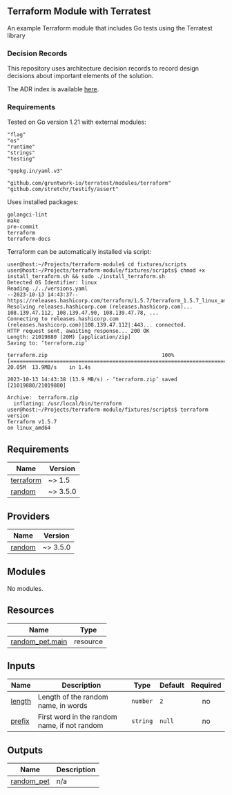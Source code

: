 ## Terraform Module with Terratest
An example Terraform module that includes Go tests using the Terratest library

### Decision Records
This repository uses architecture decision records to record design decisions
about important elements of the solution.

The ADR index is available [here](./docs/decisions/index.md).

### Requirements
Tested on Go version 1.21 with external modules:
```
"flag"
"os"
"runtime"
"strings"
"testing"

"gopkg.in/yaml.v3"

"github.com/gruntwork-io/terratest/modules/terraform"
"github.com/stretchr/testify/assert"
```

Uses installed packages:
```
golangci-lint
make
pre-commit
terraform
terraform-docs
```

Terraform can be automatically installed via script:
```
user@host:~/Projects/terraform-module$ cd fixtures/scripts
user@host:~/Projects/terraform-module/fixtures/scripts$ chmod +x install_terraform.sh && sudo ./install_terraform.sh
Detected OS Identifier: linux
Reading ./../versions.yaml
--2023-10-13 14:43:37--  https://releases.hashicorp.com/terraform/1.5.7/terraform_1.5.7_linux_amd64.zip
Resolving releases.hashicorp.com (releases.hashicorp.com)... 108.139.47.112, 108.139.47.90, 108.139.47.78, ...
Connecting to releases.hashicorp.com (releases.hashicorp.com)|108.139.47.112|:443... connected.
HTTP request sent, awaiting response... 200 OK
Length: 21019880 (20M) [application/zip]
Saving to: ‘terraform.zip’

terraform.zip                                     100%[===========================================================================================================>]  20.05M  13.9MB/s    in 1.4s

2023-10-13 14:43:38 (13.9 MB/s) - ‘terraform.zip’ saved [21019880/21019880]

Archive:  terraform.zip
  inflating: /usr/local/bin/terraform
user@host:~/Projects/terraform-module/fixtures/scripts$ terraform version
Terraform v1.5.7
on linux_amd64
```

<!-- BEGINNING OF PRE-COMMIT-TERRAFORM DOCS HOOK -->
## Requirements

| Name | Version |
|------|---------|
| <a name="requirement_terraform"></a> [terraform](#requirement\_terraform) | ~> 1.5 |
| <a name="requirement_random"></a> [random](#requirement\_random) | ~> 3.5.0 |

## Providers

| Name | Version |
|------|---------|
| <a name="provider_random"></a> [random](#provider\_random) | ~> 3.5.0 |

## Modules

No modules.

## Resources

| Name | Type |
|------|------|
| [random_pet.main](https://registry.terraform.io/providers/hashicorp/random/latest/docs/resources/pet) | resource |

## Inputs

| Name | Description | Type | Default | Required |
|------|-------------|------|---------|:--------:|
| <a name="input_length"></a> [length](#input\_length) | Length of the random name, in words | `number` | `2` | no |
| <a name="input_prefix"></a> [prefix](#input\_prefix) | First word in the random name, if not random | `string` | `null` | no |

## Outputs

| Name | Description |
|------|-------------|
| <a name="output_random_pet"></a> [random\_pet](#output\_random\_pet) | n/a |
<!-- END OF PRE-COMMIT-TERRAFORM DOCS HOOK -->
